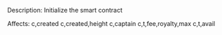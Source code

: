 Description: Initialize the smart contract

Affects:
c,created
c,created,height
c,captain
c,t,fee,royalty,max
c,t,avail